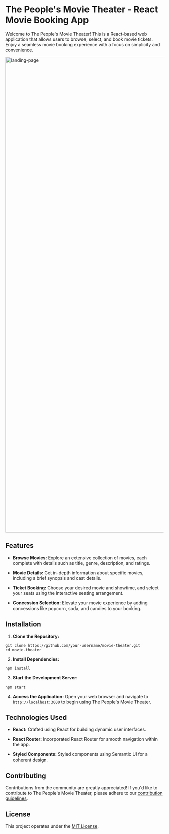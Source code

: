 # The People's Movie Theater - React Movie Booking App

Welcome to The People's Movie Theater! This is a React-based web application that allows users to browse, select, and book movie tickets. Enjoy a seamless movie booking experience with a focus on simplicity and convenience.

<img width="1511" alt="landing-page" src="https://github.com/braillejord/phase-2-project-frontend/assets/43306719/19c09bfa-a1f9-45ec-95ef-d4df7ce0fa65">

## Features

- **Browse Movies:** Explore an extensive collection of movies, each complete with details such as title, genre, description, and ratings.

- **Movie Details:** Get in-depth information about specific movies, including a brief synopsis and cast details.

- **Ticket Booking:** Choose your desired movie and showtime, and select your seats using the interactive seating arrangement.

- **Concession Selection:** Elevate your movie experience by adding concessions like popcorn, soda, and candies to your booking.

## Installation

1. **Clone the Repository:**

```
git clone https://github.com/your-username/movie-theater.git
cd movie-theater
```

2. **Install Dependencies:**

```
npm install
```

3. **Start the Development Server:**

```
npm start
```

4. **Access the Application:**
Open your web browser and navigate to `http://localhost:3000` to begin using The People's Movie Theater.

## Technologies Used

- **React:** Crafted using React for building dynamic user interfaces.

- **React Router:** Incorporated React Router for smooth navigation within the app.

- **Styled Components:** Styled components using Semantic UI for a coherent design.

## Contributing

Contributions from the community are greatly appreciated! If you'd like to contribute to The People's Movie Theater, please adhere to our [contribution guidelines](CONTRIBUTING.md).

## License

This project operates under the [MIT License](LICENSE).
